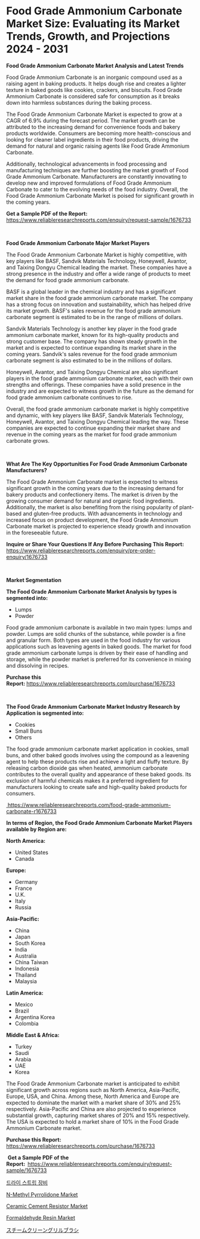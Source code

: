 <p><h1>Food Grade Ammonium Carbonate Market Size: Evaluating its Market Trends, Growth, and Projections 2024 - 2031</h1></p><p><strong>Food Grade Ammonium Carbonate Market Analysis and Latest Trends</strong></p>
<p><p>Food Grade Ammonium Carbonate is an inorganic compound used as a raising agent in baking products. It helps dough rise and creates a lighter texture in baked goods like cookies, crackers, and biscuits. Food Grade Ammonium Carbonate is considered safe for consumption as it breaks down into harmless substances during the baking process.</p><p>The Food Grade Ammonium Carbonate Market is expected to grow at a CAGR of 6.9% during the forecast period. The market growth can be attributed to the increasing demand for convenience foods and bakery products worldwide. Consumers are becoming more health-conscious and looking for cleaner label ingredients in their food products, driving the demand for natural and organic raising agents like Food Grade Ammonium Carbonate.</p><p>Additionally, technological advancements in food processing and manufacturing techniques are further boosting the market growth of Food Grade Ammonium Carbonate. Manufacturers are constantly innovating to develop new and improved formulations of Food Grade Ammonium Carbonate to cater to the evolving needs of the food industry. Overall, the Food Grade Ammonium Carbonate Market is poised for significant growth in the coming years.</p></p>
<p><strong>Get a Sample PDF of the Report:&nbsp;</strong> <a href="https://www.reliableresearchreports.com/enquiry/request-sample/1676733">https://www.reliableresearchreports.com/enquiry/request-sample/1676733</a></p>
<p>&nbsp;</p>
<p><strong>Food Grade Ammonium Carbonate Major Market Players</strong></p>
<p><p>The Food Grade Ammonium Carbonate Market is highly competitive, with key players like BASF, Sandvik Materials Technology, Honeywell, Avantor, and Taixing Dongyu Chemical leading the market. These companies have a strong presence in the industry and offer a wide range of products to meet the demand for food grade ammonium carbonate.</p><p>BASF is a global leader in the chemical industry and has a significant market share in the food grade ammonium carbonate market. The company has a strong focus on innovation and sustainability, which has helped drive its market growth. BASF's sales revenue for the food grade ammonium carbonate segment is estimated to be in the range of millions of dollars.</p><p>Sandvik Materials Technology is another key player in the food grade ammonium carbonate market, known for its high-quality products and strong customer base. The company has shown steady growth in the market and is expected to continue expanding its market share in the coming years. Sandvik's sales revenue for the food grade ammonium carbonate segment is also estimated to be in the millions of dollars.</p><p>Honeywell, Avantor, and Taixing Dongyu Chemical are also significant players in the food grade ammonium carbonate market, each with their own strengths and offerings. These companies have a solid presence in the industry and are expected to witness growth in the future as the demand for food grade ammonium carbonate continues to rise.</p><p>Overall, the food grade ammonium carbonate market is highly competitive and dynamic, with key players like BASF, Sandvik Materials Technology, Honeywell, Avantor, and Taixing Dongyu Chemical leading the way. These companies are expected to continue expanding their market share and revenue in the coming years as the market for food grade ammonium carbonate grows.</p></p>
<p>&nbsp;</p>
<p><strong>What Are The Key Opportunities For Food Grade Ammonium Carbonate Manufacturers?</strong></p>
<p><p>The Food Grade Ammonium Carbonate market is expected to witness significant growth in the coming years due to the increasing demand for bakery products and confectionery items. The market is driven by the growing consumer demand for natural and organic food ingredients. Additionally, the market is also benefiting from the rising popularity of plant-based and gluten-free products. With advancements in technology and increased focus on product development, the Food Grade Ammonium Carbonate market is projected to experience steady growth and innovation in the foreseeable future.</p></p>
<p><strong>Inquire or Share Your Questions If Any Before Purchasing This Report:</strong> <a href="https://www.reliableresearchreports.com/enquiry/pre-order-enquiry/1676733">https://www.reliableresearchreports.com/enquiry/pre-order-enquiry/1676733</a></p>
<p>&nbsp;</p>
<p><strong>Market Segmentation</strong></p>
<p><strong>The Food Grade Ammonium Carbonate Market Analysis by types is segmented into:</strong></p>
<p><ul><li>Lumps</li><li>Powder</li></ul></p>
<p><p>Food grade ammonium carbonate is available in two main types: lumps and powder. Lumps are solid chunks of the substance, while powder is a fine and granular form. Both types are used in the food industry for various applications such as leavening agents in baked goods. The market for food grade ammonium carbonate lumps is driven by their ease of handling and storage, while the powder market is preferred for its convenience in mixing and dissolving in recipes.</p></p>
<p><strong>Purchase this Report:&nbsp;</strong><a href="https://www.reliableresearchreports.com/purchase/1676733">https://www.reliableresearchreports.com/purchase/1676733</a></p>
<p>&nbsp;</p>
<p><strong>The Food Grade Ammonium Carbonate Market Industry Research by Application is segmented into:</strong></p>
<p><ul><li>Cookies</li><li>Small Buns</li><li>Others</li></ul></p>
<p><p>The food grade ammonium carbonate market application in cookies, small buns, and other baked goods involves using the compound as a leavening agent to help these products rise and achieve a light and fluffy texture. By releasing carbon dioxide gas when heated, ammonium carbonate contributes to the overall quality and appearance of these baked goods. Its exclusion of harmful chemicals makes it a preferred ingredient for manufacturers looking to create safe and high-quality baked products for consumers.</p></p>
<p><a href="https://www.reliableresearchreports.com/food-grade-ammonium-carbonate-r1676733">&nbsp;https://www.reliableresearchreports.com/food-grade-ammonium-carbonate-r1676733</a></p>
<p><strong>In terms of Region, the Food Grade Ammonium Carbonate Market Players available by Region are:</strong></p>
<p>
    <p> <strong> North America: </strong>
        <ul>
            <li>United States</li>
            <li>Canada</li>
        </ul>
        </p> 
    <p> <strong> Europe: </strong>
        <ul>
            <li>Germany</li>
            <li>France</li>
            <li>U.K.</li>
            <li>Italy</li>
            <li>Russia</li>
        </ul>
        </p> 
    <p> <strong> Asia-Pacific: </strong>
        <ul>
            <li>China</li>
            <li>Japan</li>
            <li>South Korea</li>
            <li>India</li>
            <li>Australia</li>
            <li>China Taiwan</li>
            <li>Indonesia</li>
            <li>Thailand</li>
            <li>Malaysia</li>
        </ul>
        </p> 
    <p> <strong> Latin America: </strong>
        <ul>
            <li>Mexico</li>
            <li>Brazil</li>
            <li>Argentina Korea</li>
            <li>Colombia</li>
        </ul>
        </p> 
    <p> <strong> Middle East & Africa: </strong>
        <ul>
            <li>Turkey</li>
            <li>Saudi</li>
            <li>Arabia</li>
            <li>UAE</li>
            <li>Korea</li>
        </ul>
    </p>
    </p>
<p><p>The Food Grade Ammonium Carbonate market is anticipated to exhibit significant growth across regions such as North America, Asia-Pacific, Europe, USA, and China. Among these, North America and Europe are expected to dominate the market with a market share of 30% and 25% respectively. Asia-Pacific and China are also projected to experience substantial growth, capturing market shares of 20% and 15% respectively. The USA is expected to hold a market share of 10% in the Food Grade Ammonium Carbonate market.</p></p>
<p><strong>Purchase this Report: </strong><a href="https://www.reliableresearchreports.com/purchase/1676733">https://www.reliableresearchreports.com/purchase/1676733</a></p>
<p>&nbsp;<strong>Get a Sample PDF of the Report:&nbsp;&nbsp;</strong><a href="https://www.reliableresearchreports.com/enquiry/request-sample/1676733">https://www.reliableresearchreports.com/enquiry/request-sample/1676733</a></p>
<p><strong></strong></p>
<p><p><a href="https://github.com/chupp85/Market-Research-Report-List-1/blob/main/330499490526.md">드라이 스트립 장비</a></p><p><a href="https://github.com/brenzgnarento/Market-Research-Report-List-2/blob/main/n-methyl-pyrrolidone-market.md">N-Methyl Pyrrolidone Market</a></p><p><a href="https://issuu.com/reportprime-2/docs/ceramic-cement-resistor-market-size-2030.pptx">Ceramic Cement Resistor Market</a></p><p><a href="https://github.com/MyrtisWest1/Market-Research-Report-List-1/blob/main/formaldehyde-resin-market.md">Formaldehyde Resin Market</a></p><p><a href="https://github.com/alyle7648/Market-Research-Report-List-1/blob/main/602498599131.md">スチームクリーングリルブラシ</a></p></p>